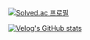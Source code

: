 [![Solved.ac 프로필](http://mazassumnida.wtf/api/v2/generate_badge?boj=mickeyshoes)](https://solved.ac/mickeyshoes)

[![Velog's GitHub stats](https://velog-readme-stats.vercel.app/api?name=mickeyshoes)](https://github.com/eungyeole/velog-readme-stats)


<!--
**mickeyshoes/mickeyshoes** is a ✨ _special_ ✨ repository because its `README.md` (this file) appears on your GitHub profile.

Here are some ideas to get you started:

- 🔭 I’m currently working on ...
- 🌱 I’m currently learning ...
- 👯 I’m looking to collaborate on ...
- 🤔 I’m looking for help with ...
- 💬 Ask me about ...
- 📫 How to reach me: ...
- 😄 Pronouns: ...
- ⚡ Fun fact: ...
-->
